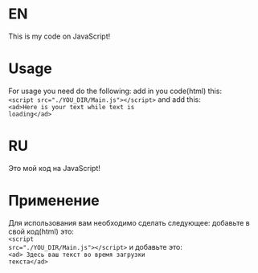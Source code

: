 # EN
This is my code on JavaScript!
# Usage
For usage you need do the following:
add in you code(html) this:<br>
<code>&lt;script src="./YOU_DIR/Main.js"&gt;&lt;/script&gt;</code>
and add this:<br>
<code>&lt;ad&gt;Here is your text while text is loading&lt;/ad&gt;</code>
# RU
Это мой код на JavaScript!
# Применение
Для использования вам необходимо сделать следующее:
добавьте в свой код(html) это:<br>
<code>&lt;script src="./YOU_DIR/Main.js"&gt;&lt;/script&gt;</code>
и добавьте это:<br>
<code>&lt;ad&gt; Здесь ваш текст во время загрузки текста</ad&gt;</code>
